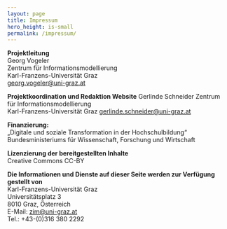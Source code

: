 ```yaml
---
layout: page
title: Impressum
hero_height: is-small
permalink: /impressum/
---
```


**Projektleitung**  
Georg Vogeler  
Zentrum für Informationsmodellierung  
Karl-Franzens-Universität Graz   
georg.vogeler@uni-graz.at

**Projektkoordination und Redaktion Website**
Gerlinde Schneider
Zentrum für Informationsmodellierung  
Karl-Franzens-Universität Graz 
gerlinde.schneider@uni-graz.at  

**Finanzierung:**  
„Digitale und soziale Transformation in der Hochschulbildung“      
Bundesministeriums für Wissenschaft, Forschung und Wirtschaft  

**Lizenzierung der bereitgestellten Inhalte**  
Creative Commons CC-BY  

**Die Informationen und Dienste auf dieser Seite werden zur Verfügung gestellt von**  
Karl-Franzens-Universität Graz  
Universitätsplatz 3  
8010 Graz, Österreich  
E-Mail: zim@uni-graz.at  
Tel.: +43-(0)316 380 2292  


